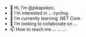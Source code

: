 - 👋 Hi, I’m @pikapokec.
- 👀 I'm interested in ... cycling.
- 🌱 I’m currently learning .NET Core.
- 💞️ I’m looking to collaborate on ... 
- 📫 How to reach me ... ... ...

<!---
pikapokec/pikapokec is a ✨ special ✨ repository because its `README.md` (this file) appears on your GitHub profile.
You can click the Preview link to take a look at your changes.
--->
